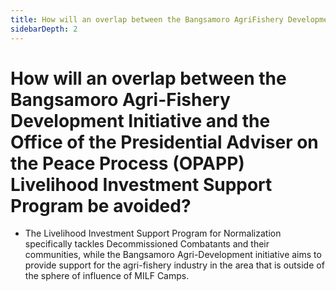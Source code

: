 ```yaml
---
title: How will an overlap between the Bangsamoro AgriFishery Development Initiative and the Office of the Presidential Adviser on the Peace Process OPAPP Livelihood Investment Support Program be avoided?
sidebarDepth: 2
---
```


# How will an overlap between the Bangsamoro Agri-Fishery Development Initiative and the Office of the Presidential Adviser on the Peace Process (OPAPP) Livelihood Investment Support Program be avoided?


 - The Livelihood Investment Support Program for Normalization specifically tackles Decommissioned Combatants and their communities, while the Bangsamoro Agri-Development initiative aims to provide support for the agri-fishery industry in the area that is outside of the sphere of influence of MILF Camps.
